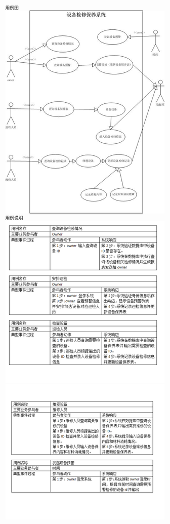 <html>
    <body>
    用例图<br>
        <img src="images/用例图.jpg" /><br>
    用例说明<br>
        <img src="images/用例说明1.PNG" />
        <img src="images/用例说明2.PNG" />
    </body>
</html>
